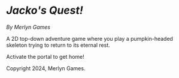 # *Jacko's Quest!*
*By Merlyn Games*

A 2D top-down adventure game where you play a pumpkin-headed skeleton trying to return to its eternal rest.

Activate the portal to get home!

Copyright 2024, Merlyn Games.
